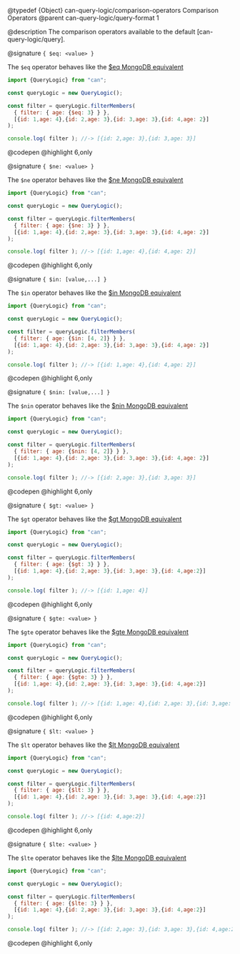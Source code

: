 @typedef {Object} can-query-logic/comparison-operators Comparison Operators
@parent can-query-logic/query-format 1

@description The comparison operators available to the default [can-query-logic/query].

@signature `{ $eq: <value> }`

  The `$eq` operator behaves like the [$eq MongoDB equivalent](https://docs.mongodb.com/manual/reference/operator/query/eq/)

  ```js
  import {QueryLogic} from "can";

  const queryLogic = new QueryLogic();

  const filter = queryLogic.filterMembers(
    { filter: { age: {$eq: 3} } },
    [{id: 1,age: 4},{id: 2,age: 3},{id: 3,age: 3},{id: 4,age: 2}]
  );

  console.log( filter ); //-> [{id: 2,age: 3},{id: 3,age: 3}]
  ```
  @codepen
  @highlight 6,only

@signature `{ $ne: <value> }`

  The `$ne` operator behaves like the [$ne MongoDB equivalent](https://docs.mongodb.com/manual/reference/operator/query/ne/)

  ```js
  import {QueryLogic} from "can";

  const queryLogic = new QueryLogic();

  const filter = queryLogic.filterMembers(
    { filter: { age: {$ne: 3} } },
    [{id: 1,age: 4},{id: 2,age: 3},{id: 3,age: 3},{id: 4,age: 2}]
  );

  console.log( filter ); //-> [{id: 1,age: 4},{id: 4,age: 2}]
  ```
  @codepen
  @highlight 6,only

@signature `{ $in: [value,...] }`

  The `$in` operator behaves like the [$in MongoDB equivalent](https://docs.mongodb.com/manual/reference/operator/query/in/)

  ```js
  import {QueryLogic} from "can";

  const queryLogic = new QueryLogic();

  const filter = queryLogic.filterMembers(
    { filter: { age: {$in: [4, 2]} } },
    [{id: 1,age: 4},{id: 2,age: 3},{id: 3,age: 3},{id: 4,age: 2}]
  );

  console.log( filter ); //-> [{id: 1,age: 4},{id: 4,age: 2}]
  ```
  @codepen
  @highlight 6,only

@signature `{ $nin: [value,...] }`

  The `$nin` operator behaves like the [$nin MongoDB equivalent](https://docs.mongodb.com/manual/reference/operator/query/nin/)

  ```js
  import {QueryLogic} from "can";

  const queryLogic = new QueryLogic();

  const filter = queryLogic.filterMembers(
    { filter: { age: {$nin: [4, 2]} } },
    [{id: 1,age: 4},{id: 2,age: 3},{id: 3,age: 3},{id: 4,age: 2}]
  );

  console.log( filter ); //-> [{id: 2,age: 3},{id: 3,age: 3}]
  ```
  @codepen
  @highlight 6,only

@signature `{ $gt: <value> }`

  The `$gt` operator behaves like the [$gt MongoDB equivalent](https://docs.mongodb.com/manual/reference/operator/query/gt/)

  ```js
  import {QueryLogic} from "can";

  const queryLogic = new QueryLogic();

  const filter = queryLogic.filterMembers(
    { filter: { age: {$gt: 3} } },
    [{id: 1,age: 4},{id: 2,age: 3},{id: 3,age: 3},{id: 4,age:2}]
  );

  console.log( filter ); //-> [{id: 1,age: 4}]
  ```
  @codepen
  @highlight 6,only

@signature `{ $gte: <value> }`

  The `$gte` operator behaves like the [$gte MongoDB equivalent](https://docs.mongodb.com/manual/reference/operator/query/gte/)

  ```js
  import {QueryLogic} from "can";

  const queryLogic = new QueryLogic();

  const filter = queryLogic.filterMembers(
    { filter: { age: {$gte: 3} } },
    [{id: 1,age: 4},{id: 2,age: 3},{id: 3,age: 3},{id: 4,age:2}]
  );

  console.log( filter ); //-> [{id: 1,age: 4},{id: 2,age: 3},{id: 3,age: 3}]
  ```
  @codepen
  @highlight 6,only

@signature `{ $lt: <value> }`

  The `$lt` operator behaves like the [$lt MongoDB equivalent](https://docs.mongodb.com/manual/reference/operator/query/lt/)

  ```js
  import {QueryLogic} from "can";

  const queryLogic = new QueryLogic();

  const filter = queryLogic.filterMembers(
    { filter: { age: {$lt: 3} } },
    [{id: 1,age: 4},{id: 2,age: 3},{id: 3,age: 3},{id: 4,age:2}]
  );

  console.log( filter ); //-> [{id: 4,age:2}]
  ```
  @codepen
  @highlight 6,only

@signature `{ $lte: <value> }`

  The `$lte` operator behaves like the [$lte MongoDB equivalent](https://docs.mongodb.com/manual/reference/operator/query/lte/)

  ```js
  import {QueryLogic} from "can";

  const queryLogic = new QueryLogic();

  const filter = queryLogic.filterMembers(
    { filter: { age: {$lte: 3} } },
    [{id: 1,age: 4},{id: 2,age: 3},{id: 3,age: 3},{id: 4,age:2}]
  );

  console.log( filter ); //-> [{id: 2,age: 3},{id: 3,age: 3},{id: 4,age:2}]
  ```
  @codepen
  @highlight 6,only
